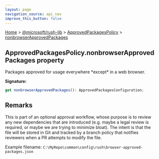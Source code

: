 ```yaml
---
layout: page
navigation_source: api_nav
improve_this_button: false
---
```



[Home](./index.md) &gt; [@microsoft/rush-lib](./rush-lib.md) &gt; [ApprovedPackagesPolicy](./rush-lib.approvedpackagespolicy.md) &gt; [nonbrowserApprovedPackages](./rush-lib.approvedpackagespolicy.nonbrowserapprovedpackages.md)

## ApprovedPackagesPolicy.nonbrowserApprovedPackages property

Packages approved for usage everywhere \*except\* in a web browser.

<b>Signature:</b>

```typescript
get nonbrowserApprovedPackages(): ApprovedPackagesConfiguration;
```

## Remarks

This is part of an optional approval workflow, whose purpose is to review any new dependencies that are introduced (e.g. maybe a legal review is required, or maybe we are trying to minimize bloat). The intent is that the file will be stored in Git and tracked by a branch policy that notifies reviewers when a PR attempts to modify the file.

Example filename: `C:\MyRepo\common\config\rush\browser-approved-packages.json`
